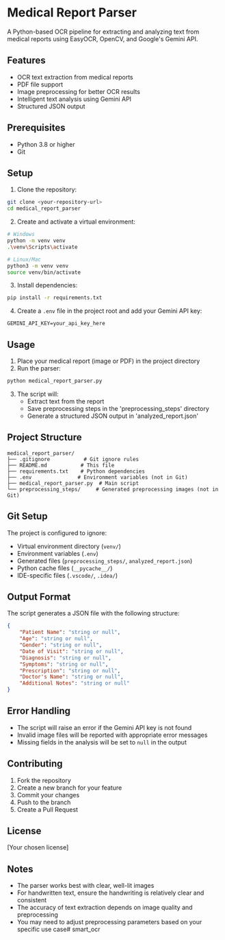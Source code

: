 # Medical Report Parser

A Python-based OCR pipeline for extracting and analyzing text from medical reports using EasyOCR, OpenCV, and Google's Gemini API.

## Features

- OCR text extraction from medical reports
- PDF file support
- Image preprocessing for better OCR results
- Intelligent text analysis using Gemini API
- Structured JSON output

## Prerequisites

- Python 3.8 or higher
- Git

## Setup

1. Clone the repository:
```bash
git clone <your-repository-url>
cd medical_report_parser
```

2. Create and activate a virtual environment:
```bash
# Windows
python -m venv venv
.\venv\Scripts\activate

# Linux/Mac
python3 -m venv venv
source venv/bin/activate
```

3. Install dependencies:
```bash
pip install -r requirements.txt
```

4. Create a `.env` file in the project root and add your Gemini API key:
```
GEMINI_API_KEY=your_api_key_here
```

## Usage

1. Place your medical report (image or PDF) in the project directory
2. Run the parser:
```bash
python medical_report_parser.py
```

3. The script will:
   - Extract text from the report
   - Save preprocessing steps in the 'preprocessing_steps' directory
   - Generate a structured JSON output in 'analyzed_report.json'

## Project Structure

```
medical_report_parser/
├── .gitignore           # Git ignore rules
├── README.md           # This file
├── requirements.txt    # Python dependencies
├── .env               # Environment variables (not in Git)
├── medical_report_parser.py  # Main script
└── preprocessing_steps/     # Generated preprocessing images (not in Git)
```

## Git Setup

The project is configured to ignore:
- Virtual environment directory (`venv/`)
- Environment variables (`.env`)
- Generated files (`preprocessing_steps/`, `analyzed_report.json`)
- Python cache files (`__pycache__/`)
- IDE-specific files (`.vscode/`, `.idea/`)

## Output Format

The script generates a JSON file with the following structure:
```json
{
    "Patient Name": "string or null",
    "Age": "string or null",
    "Gender": "string or null",
    "Date of Visit": "string or null",
    "Diagnosis": "string or null",
    "Symptoms": "string or null",
    "Prescription": "string or null",
    "Doctor's Name": "string or null",
    "Additional Notes": "string or null"
}
```

## Error Handling

- The script will raise an error if the Gemini API key is not found
- Invalid image files will be reported with appropriate error messages
- Missing fields in the analysis will be set to `null` in the output

## Contributing

1. Fork the repository
2. Create a new branch for your feature
3. Commit your changes
4. Push to the branch
5. Create a Pull Request

## License

[Your chosen license]

## Notes

- The parser works best with clear, well-lit images
- For handwritten text, ensure the handwriting is relatively clear and consistent
- The accuracy of text extraction depends on image quality and preprocessing
- You may need to adjust preprocessing parameters based on your specific use case#   s m a r t _ o c r  
 